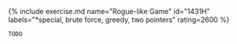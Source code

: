 {% include exercise.md name="Rogue-like Game" id="1431H" labels="*special, brute force, greedy, two pointers" rating=2600 %}

```
TODO
```

